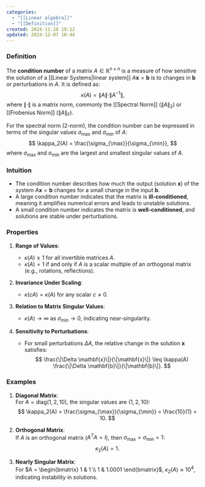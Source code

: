 ```yaml
---
categories:
  - "[[Linear algebra]]"
  - "[[Definition]]"
created: 2024-11-28 19:12
updated: 2024-12-07 10:44
---
```

### **Definition**
The **condition number** of a matrix $A \in \mathbb{R}^{n \times n}$ is a measure of how sensitive the solution of a [[Linear Systems|linear system]] $A\mathbf{x} = \mathbf{b}$ is to changes in $\mathbf{b}$ or perturbations in $A$. It is defined as:
$$
\kappa(A) = \|A\| \cdot \|A^{-1}\|,
$$
where $\|\cdot\|$ is a matrix norm, commonly the [[Spectral Norm]] ($\|A\|_2$) or [[Frobenius Norm]] ($\|A\|_F$).

For the spectral norm (2-norm), the condition number can be expressed in terms of the singular values $\sigma_{\max}$ and $\sigma_{\min}$ of $A$:
$$
\kappa_2(A) = \frac{\sigma_{\max}}{\sigma_{\min}},
$$
where $\sigma_{\max}$ and $\sigma_{\min}$ are the largest and smallest singular values of $A$.

### **Intuition**
- The condition number describes how much the output (solution $\mathbf{x}$) of the system $A\mathbf{x} = \mathbf{b}$ changes for a small change in the input $\mathbf{b}$.
- A large condition number indicates that the matrix is **ill-conditioned**, meaning it amplifies numerical errors and leads to unstable solutions.
- A small condition number indicates the matrix is **well-conditioned**, and solutions are stable under perturbations.

### **Properties**
1. **Range of Values**:
   - $\kappa(A) \geq 1$ for all invertible matrices $A$.
   - $\kappa(A) = 1$ if and only if $A$ is a scalar multiple of an orthogonal matrix (e.g., rotations, reflections).

2. **Invariance Under Scaling**:
   - $\kappa(cA) = \kappa(A)$ for any scalar $c \neq 0$.

3. **Relation to Matrix Singular Values**:
   - $\kappa(A) \to \infty$ as $\sigma_{\min} \to 0$, indicating near-singularity.

4. **Sensitivity to Perturbations**:
   - For small perturbations $\Delta A$, the relative change in the solution $\mathbf{x}$ satisfies:
     $$
     \frac{\|\Delta \mathbf{x}\|}{\|\mathbf{x}\|} \leq \kappa(A) \frac{\|\Delta \mathbf{b}\|}{\|\mathbf{b}\|}.
     $$
### **Examples**

1. **Diagonal Matrix**:  
   For $A = \text{diag}(1, 2, 10)$, the singular values are $\{1, 2, 10\}$:
   $$
   \kappa_2(A) = \frac{\sigma_{\max}}{\sigma_{\min}} = \frac{10}{1} = 10.
   $$

2. **Orthogonal Matrix**:  
   If $A$ is an orthogonal matrix ($A^T A = I$), then $\sigma_{\max} = \sigma_{\min} = 1$:
   $$
   \kappa_2(A) = 1.
   $$

3. **Nearly Singular Matrix**:  
   For $A = \begin{bmatrix} 1 & 1 \\ 1 & 1.0001 \end{bmatrix}$, $\kappa_2(A) \approx 10^4$, indicating instability in solutions.